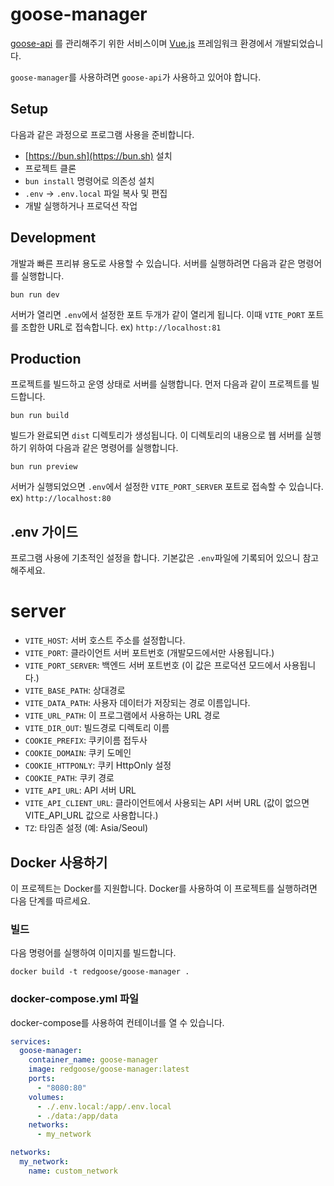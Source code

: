 # goose-manager

[goose-api](https://github.com/redgoose-dev/goose-api) 를 관리해주기 위한 서비스이며 [Vue.js](https://vuejs.org/) 프레임워크 환경에서 개발되었습니다.

`goose-manager`를 사용하려면 `goose-api`가 사용하고 있어야 합니다.


## Setup

다음과 같은 과정으로 프로그램 사용을 준비합니다.

- [https://bun.sh](https://bun.sh) 설치
- 프로젝트 클론
- `bun install` 명령어로 의존성 설치
- `.env` -> `.env.local` 파일 복사 및 편집
- 개발 실행하거나 프로덕션 작업


## Development

개발과 빠른 프리뷰 용도로 사용할 수 있습니다.
서버를 실행하려면 다음과 같은 명령어를 실행합니다.

```shell
bun run dev
```

서버가 열리면 `.env`에서 설정한 포트 두개가 같이 열리게 됩니다. 이때 `VITE_PORT` 포트를 조합한 URL로 접속합니다. ex) `http://localhost:81`


## Production

프로젝트를 빌드하고 운영 상태로 서버를 실행합니다.
먼저 다음과 같이 프로젝트를 빌드합니다.

```shell
bun run build
```

빌드가 완료되면 `dist` 디렉토리가 생성됩니다. 이 디렉토리의 내용으로 웹 서버를 실행하기 위하여 다음과 같은 명령어를 실행합니다.

```shell
bun run preview
```

서버가 실행되었으면 `.env`에서 설정한 `VITE_PORT_SERVER` 포트로 접속할 수 있습니다. ex) `http://localhost:80`


## .env 가이드

프로그램 사용에 기초적인 설정을 합니다.
기본값은 `.env`파일에 기록되어 있으니 참고해주세요.

# server
- `VITE_HOST`: 서버 호스트 주소를 설정합니다.
- `VITE_PORT`: 클라이언트 서버 포트번호 (개발모드에서만 사용됩니다.)
- `VITE_PORT_SERVER`: 백엔드 서버 포트번호 (이 값은 프로덕션 모드에서 사용됩니다.)
- `VITE_BASE_PATH`: 상대경로
- `VITE_DATA_PATH`: 사용자 데이터가 저장되는 경로 이름입니다.
- `VITE_URL_PATH`: 이 프로그램에서 사용하는 URL 경로
- `VITE_DIR_OUT`: 빌드경로 디렉토리 이름
- `COOKIE_PREFIX`: 쿠키이름 접두사
- `COOKIE_DOMAIN`: 쿠키 도메인
- `COOKIE_HTTPONLY`: 쿠키 HttpOnly 설정
- `COOKIE_PATH`: 쿠키 경로
- `VITE_API_URL`: API 서버 URL
- `VITE_API_CLIENT_URL`: 클라이언트에서 사용되는 API 서버 URL (값이 없으면 VITE_API_URL 값으로 사용합니다.)
- `TZ`: 타임존 설정 (예: Asia/Seoul)


## Docker 사용하기

이 프로젝트는 Docker를 지원합니다. Docker를 사용하여 이 프로젝트를 실행하려면 다음 단계를 따르세요.

### 빌드

다음 명령어를 실행하여 이미지를 빌드합니다.

```shell
docker build -t redgoose/goose-manager .
```

### docker-compose.yml 파일

docker-compose를 사용하여 컨테이너를 열 수 있습니다.

```yml
services:
  goose-manager:
    container_name: goose-manager
    image: redgoose/goose-manager:latest
    ports:
      - "8080:80"
    volumes:
      - ./.env.local:/app/.env.local
      - ./data:/app/data
    networks:
      - my_network

networks:
  my_network:
    name: custom_network
```
